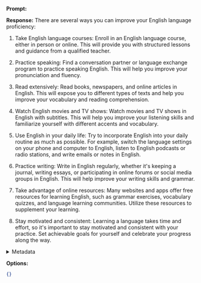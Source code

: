 **Prompt:**


**Response:**
There are several ways you can improve your English language proficiency:

1. Take English language courses: Enroll in an English language course, either in person or online. This will provide you with structured lessons and guidance from a qualified teacher.

2. Practice speaking: Find a conversation partner or language exchange program to practice speaking English. This will help you improve your pronunciation and fluency.

3. Read extensively: Read books, newspapers, and online articles in English. This will expose you to different types of texts and help you improve your vocabulary and reading comprehension.

4. Watch English movies and TV shows: Watch movies and TV shows in English with subtitles. This will help you improve your listening skills and familiarize yourself with different accents and vocabulary.

5. Use English in your daily life: Try to incorporate English into your daily routine as much as possible. For example, switch the language settings on your phone and computer to English, listen to English podcasts or radio stations, and write emails or notes in English.

6. Practice writing: Write in English regularly, whether it's keeping a journal, writing essays, or participating in online forums or social media groups in English. This will help improve your writing skills and grammar.

7. Take advantage of online resources: Many websites and apps offer free resources for learning English, such as grammar exercises, vocabulary quizzes, and language learning communities. Utilize these resources to supplement your learning.

8. Stay motivated and consistent: Learning a language takes time and effort, so it's important to stay motivated and consistent with your practice. Set achievable goals for yourself and celebrate your progress along the way.

<details><summary>Metadata</summary>

- Duration: 9186 ms
- Datetime: 2023-09-01T21:19:17.227783
- Model: gpt-3.5-turbo-0613

</details>

**Options:**
```json
{}
```

